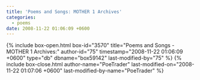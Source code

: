 ```yaml
---
title: 'Poems and Songs: MOTHER 1 Archives'
categories:
  - poems
date: 2008-11-22 01:06:09 +0600
---
```

{% include box-open.html box-id="3570" title="Poems and Songs - MOTHER 1 Archives:" author-id="75" timestamp="2008-11-22 01:06:09 +0600" type="db" dbname="box59142" last-modified-by="75" %}
<navigator group="Poems and Songs|Mother1" offdir="TRUE" /> <displaytor />
{% include box-close.html author-name="PoeTrader" last-modified-on="2008-11-22 01:07:06 +0600" last-modified-by-name="PoeTrader" %}
